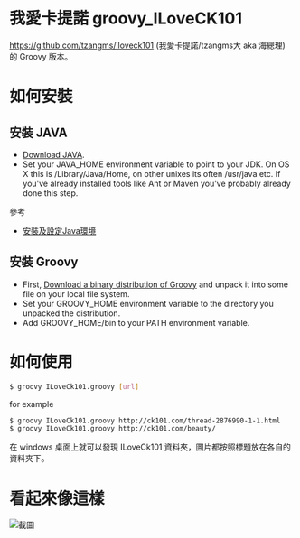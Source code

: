 我愛卡提諾 groovy_ILoveCK101 
=================

https://github.com/tzangms/iloveck101 (我愛卡提諾/tzangms大 aka 海總理) 的 Groovy 版本。


如何安裝
==========
安裝 JAVA
----------
* [Download JAVA](http://www.java.com/zh_TW/download/).
* Set your JAVA_HOME environment variable to point to your JDK. On OS X this is /Library/Java/Home, on other unixes its often /usr/java etc. If you've already installed tools like Ant or Maven you've probably already done this step.

參考
* [安裝及設定Java環境](http://it-easy.tw/java-class-1/)

安裝 Groovy
----------
* First, [Download a binary distribution of Groovy](http://groovy.codehaus.org/Download) and unpack it into some file on your local file system.
* Set your GROOVY_HOME environment variable to the directory you unpacked the distribution.
* Add GROOVY_HOME/bin to your PATH environment variable.


如何使用
===========

```bash 
$ groovy ILoveCk101.groovy [url]
```

for example

```bash
$ groovy ILoveCk101.groovy http://ck101.com/thread-2876990-1-1.html
$ groovy ILoveCk101.groovy http://ck101.com/beauty/
```
在 windows 桌面上就可以發現 ILoveCk101 資料夾，圖片都按照標題放在各自的資料夾下。


看起來像這樣
==============

![截圖](http://i.imgur.com/EsZ6chY.png) 


